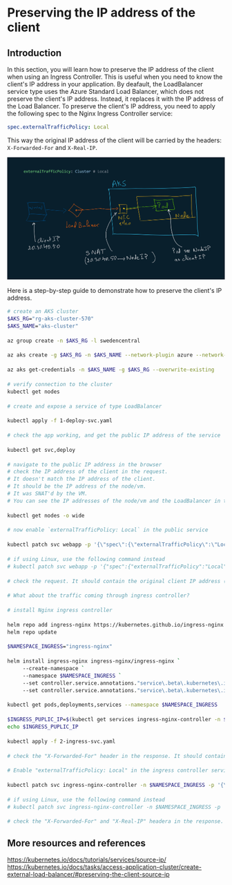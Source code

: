 # Preserving the IP address of the client

## Introduction

In this section, you will learn how to preserve the IP address of the client when using an Ingress Controller. This is useful when you need to know the client's IP address in your application.
By deafault, the LoadBalancer service type uses the Azure Standard Load Balancer, which does not preserve the client's IP address. Instead, it replaces it with the IP address of the Load Balancer. To preserve the client's IP address, you need to apply the following spec to the Nginx Ingress Controller service:

```yaml
spec.externalTrafficPolicy: Local
```

This way the original IP address of the client will be carried by the headers: `X-Forwarded-For` and `X-Real-IP`.

![](images/architecture.png)

Here is a step-by-step guide to demonstrate how to preserve the client's IP address.

```sh
# create an AKS cluster
$AKS_RG="rg-aks-cluster-570"
$AKS_NAME="aks-cluster"

az group create -n $AKS_RG -l swedencentral

az aks create -g $AKS_RG -n $AKS_NAME --network-plugin azure --network-plugin-mode overlay

az aks get-credentials -n $AKS_NAME -g $AKS_RG --overwrite-existing

# verify connection to the cluster
kubectl get nodes

# create and expose a service of type LoadBalancer

kubectl apply -f 1-deploy-svc.yaml

# check the app working, and get the public IP address of the service

kubectl get svc,deploy

# navigate to the public IP address in the browser
# check the IP address of the client in the request.
# It doesn't match the IP address of the client.
# It should be the IP address of the node/vm.
# It was SNAT'd by the VM.
# You can see the IP addresses of the node/vm and the LoadBalancer in the request.

kubectl get nodes -o wide

# now enable `externalTrafficPolicy: Local` in the public service

kubectl patch svc webapp -p '{\"spec\":{\"externalTrafficPolicy\":\"Local\"}}'

# if using Linux, use the following command instead
# kubectl patch svc webapp -p '{"spec":{"externalTrafficPolicy":"Local"}}'

# check the request. It should contain the original client IP address (Remote IP Address).

# What about the traffic coming through ingress controller?

# install Nginx ingress controller

helm repo add ingress-nginx https://kubernetes.github.io/ingress-nginx
helm repo update

$NAMESPACE_INGRESS="ingress-nginx"

helm install ingress-nginx ingress-nginx/ingress-nginx `
     --create-namespace `
     --namespace $NAMESPACE_INGRESS `
     --set controller.service.annotations."service\.beta\.kubernetes\.io/azure-load-balancer-health-probe-request-path"=/healthz `
     --set controller.service.annotations."service\.beta\.kubernetes\.io/azure-load-balancer-health-probe-port"=80 

kubectl get pods,deployments,services --namespace $NAMESPACE_INGRESS

$INGRESS_PUPLIC_IP=$(kubectl get services ingress-nginx-controller -n $NAMESPACE_INGRESS -o jsonpath='{.status.loadBalancer.ingress[0].ip}')
echo $INGRESS_PUPLIC_IP

kubectl apply -f 2-ingress-svc.yaml

# check the "X-Forwarded-For" header in the response. It should contain the SNAT'd IP address of the client, which become the IP address of the node/vm.

# Enable "externalTrafficPolicy: Local" in the ingress controller service

kubectl patch svc ingress-nginx-controller -n $NAMESPACE_INGRESS -p '{\"spec\":{\"externalTrafficPolicy\":\"Local\"}}'

# if using Linux, use the following command instead
# kubectl patch svc ingress-nginx-controller -n $NAMESPACE_INGRESS -p '{"spec":{"externalTrafficPolicy":"Local"}}'

# check the "X-Forwarded-For" and "X-Real-IP" headera in the response. They should contain the original client IP address.
```

## More resources and references

https://kubernetes.io/docs/tutorials/services/source-ip/
https://kubernetes.io/docs/tasks/access-application-cluster/create-external-load-balancer/#preserving-the-client-source-ip